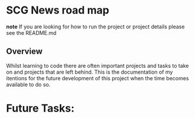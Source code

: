 # SCG News road map

**note** 
If you are looking for how to run the project or project details please see the README.md

## Overview

Whilst learning to code there are often important projects and tasks to take on and projects that are left behind. This is the documentation of my itentions for the future development of this project when the time becomes available to do so. 


# Future Tasks: 

